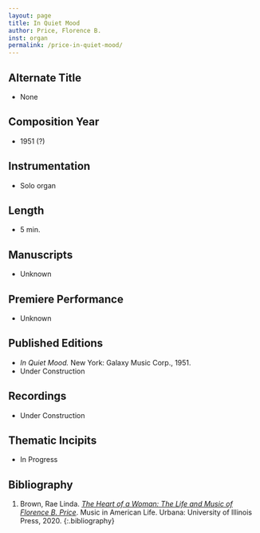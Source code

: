```yaml
---
layout: page
title: In Quiet Mood
author: Price, Florence B.
inst: organ
permalink: /price-in-quiet-mood/
---
```


## Alternate Title
- None

## Composition Year
- 1951 (?)

## Instrumentation
- Solo organ

## Length
- 5 min.

## Manuscripts
- Unknown

## Premiere Performance
- Unknown

## Published Editions
- *In Quiet Mood.* New York: Galaxy Music Corp., 1951.
- Under Construction

## Recordings
- Under Construction

## Thematic Incipits
- In Progress

## Bibliography
1. Brown, Rae Linda. <a href="https://www.worldcat.org/title/1122800180" target="_blank">*The Heart of a Woman: The Life and Music of Florence B. Price*</a>. Music in American Life. Urbana: University of Illinois Press, 2020.
{:.bibliography}
